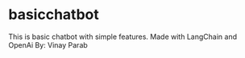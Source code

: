 # basicchatbot

This is basic chatbot with simple features.
Made with LangChain and OpenAi
By: Vinay Parab
